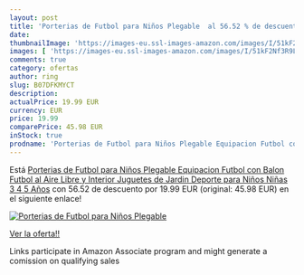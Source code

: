 ```yaml
---
layout: post
title: 'Porterias de Futbol para Niños Plegable  al 56.52 % de descuento'
date: 
thumbnailImage: 'https://images-eu.ssl-images-amazon.com/images/I/51kF2Nf3R9L._SL200_.jpg'
images: [ 'https://images-eu.ssl-images-amazon.com/images/I/51kF2Nf3R9L._SL200_.jpg' ]
comments: true
category: ofertas
author: ring
slug: B07DFKMYCT
description:
actualPrice: 19.99 EUR
currency: EUR
price: 19.99
comparePrice: 45.98 EUR
inStock: true
prodname: 'Porterias de Futbol para Niños Plegable Equipacion Futbol con Balon Futbol al Aire Libre y Interior Juguetes de Jardin Deporte para Niños Niñas 3 4 5 Años'
---
```


Está [Porterias de Futbol para Niños Plegable Equipacion Futbol con Balon Futbol al Aire Libre y Interior Juguetes de Jardin Deporte para Niños Niñas 3 4 5 Años](https://www.amazon.es/dp/B07DFKMYCT/?tag=tolees-21) con 56.52 de descuento por 19.99 EUR (original: 45.98 EUR) en el siguiente enlace!

[![Porterias de Futbol para Niños Plegable ](https://images-eu.ssl-images-amazon.com/images/I/51kF2Nf3R9L._SL200_.jpg)](https://www.amazon.es/dp/B07DFKMYCT/?tag=tolees-21)

[Ver la oferta!!](https://www.amazon.es/dp/B07DFKMYCT/?tag=tolees-21)

Links participate in Amazon Associate program and might generate a comission on qualifying sales


